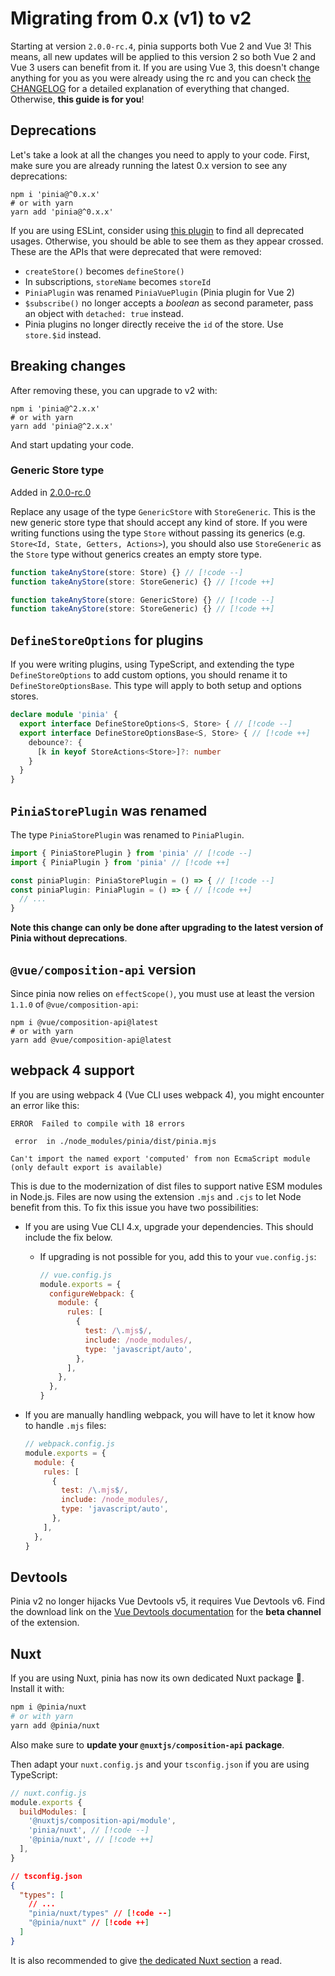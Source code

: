 <NonTranslateDocumentNotice></NonTranslateDocumentNotice>

# Migrating from 0.x (v1) to v2

Starting at version `2.0.0-rc.4`, pinia supports both Vue 2 and Vue 3! This means, all new updates will be applied to this version 2 so both Vue 2 and Vue 3 users can benefit from it. If you are using Vue 3, this doesn't change anything for you as you were already using the rc and you can check [the CHANGELOG](https://github.com/vuejs/pinia/blob/v2/packages/pinia/CHANGELOG.md) for a detailed explanation of everything that changed. Otherwise, **this guide is for you**!

## Deprecations

Let's take a look at all the changes you need to apply to your code. First, make sure you are already running the latest 0.x version to see any deprecations:

```shell
npm i 'pinia@^0.x.x'
# or with yarn
yarn add 'pinia@^0.x.x'
```

If you are using ESLint, consider using [this plugin](https://github.com/gund/eslint-plugin-deprecation) to find all deprecated usages. Otherwise, you should be able to see them as they appear crossed. These are the APIs that were deprecated that were removed:

- `createStore()` becomes `defineStore()`
- In subscriptions, `storeName` becomes `storeId`
- `PiniaPlugin` was renamed `PiniaVuePlugin` (Pinia plugin for Vue 2)
- `$subscribe()` no longer accepts a _boolean_ as second parameter, pass an object with `detached: true` instead.
- Pinia plugins no longer directly receive the `id` of the store. Use `store.$id` instead.

## Breaking changes

After removing these, you can upgrade to v2 with:

```shell
npm i 'pinia@^2.x.x'
# or with yarn
yarn add 'pinia@^2.x.x'
```

And start updating your code.

### Generic Store type

Added in [2.0.0-rc.0](https://github.com/vuejs/pinia/blob/v2/packages/pinia/CHANGELOG.md#200-rc0-2021-07-28)

Replace any usage of the type `GenericStore` with `StoreGeneric`. This is the new generic store type that should accept any kind of store. If you were writing functions using the type `Store` without passing its generics (e.g. `Store<Id, State, Getters, Actions>`), you should also use `StoreGeneric` as the `Store` type without generics creates an empty store type.

```ts
function takeAnyStore(store: Store) {} // [!code --]
function takeAnyStore(store: StoreGeneric) {} // [!code ++]

function takeAnyStore(store: GenericStore) {} // [!code --]
function takeAnyStore(store: StoreGeneric) {} // [!code ++]
```

## `DefineStoreOptions` for plugins

If you were writing plugins, using TypeScript, and extending the type `DefineStoreOptions` to add custom options, you should rename it to `DefineStoreOptionsBase`. This type will apply to both setup and options stores.

```ts
declare module 'pinia' {
  export interface DefineStoreOptions<S, Store> { // [!code --]
  export interface DefineStoreOptionsBase<S, Store> { // [!code ++]
    debounce?: {
      [k in keyof StoreActions<Store>]?: number
    }
  }
}
```

## `PiniaStorePlugin` was renamed

The type `PiniaStorePlugin` was renamed to `PiniaPlugin`.

```ts
import { PiniaStorePlugin } from 'pinia' // [!code --]
import { PiniaPlugin } from 'pinia' // [!code ++]

const piniaPlugin: PiniaStorePlugin = () => { // [!code --]
const piniaPlugin: PiniaPlugin = () => { // [!code ++]
  // ...
}
```

**Note this change can only be done after upgrading to the latest version of Pinia without deprecations**.

## `@vue/composition-api` version

Since pinia now relies on `effectScope()`, you must use at least the version `1.1.0` of `@vue/composition-api`:

```shell
npm i @vue/composition-api@latest
# or with yarn
yarn add @vue/composition-api@latest
```

## webpack 4 support

If you are using webpack 4 (Vue CLI uses webpack 4), you might encounter an error like this:

```
ERROR  Failed to compile with 18 errors

 error  in ./node_modules/pinia/dist/pinia.mjs

Can't import the named export 'computed' from non EcmaScript module (only default export is available)
```

This is due to the modernization of dist files to support native ESM modules in Node.js. Files are now using the extension `.mjs` and `.cjs` to let Node benefit from this. To fix this issue you have two possibilities:

- If you are using Vue CLI 4.x, upgrade your dependencies. This should include the fix below.
  - If upgrading is not possible for you, add this to your `vue.config.js`:

    ```js
    // vue.config.js
    module.exports = {
      configureWebpack: {
        module: {
          rules: [
            {
              test: /\.mjs$/,
              include: /node_modules/,
              type: 'javascript/auto',
            },
          ],
        },
      },
    }
    ```

- If you are manually handling webpack, you will have to let it know how to handle `.mjs` files:

  ```js
  // webpack.config.js
  module.exports = {
    module: {
      rules: [
        {
          test: /\.mjs$/,
          include: /node_modules/,
          type: 'javascript/auto',
        },
      ],
    },
  }
  ```

## Devtools

Pinia v2 no longer hijacks Vue Devtools v5, it requires Vue Devtools v6. Find the download link on the [Vue Devtools documentation](https://devtools.vuejs.org/guide/installation.html#chrome) for the **beta channel** of the extension.

## Nuxt

If you are using Nuxt, pinia has now its own dedicated Nuxt package 🎉. Install it with:

```bash
npm i @pinia/nuxt
# or with yarn
yarn add @pinia/nuxt
```

Also make sure to **update your `@nuxtjs/composition-api` package**.

Then adapt your `nuxt.config.js` and your `tsconfig.json` if you are using TypeScript:

```js
// nuxt.config.js
module.exports {
  buildModules: [
    '@nuxtjs/composition-api/module',
    'pinia/nuxt', // [!code --]
    '@pinia/nuxt', // [!code ++]
  ],
}
```

```json
// tsconfig.json
{
  "types": [
    // ...
    "pinia/nuxt/types" // [!code --]
    "@pinia/nuxt" // [!code ++]
  ]
}
```

It is also recommended to give [the dedicated Nuxt section](../ssr/nuxt.md) a read.
